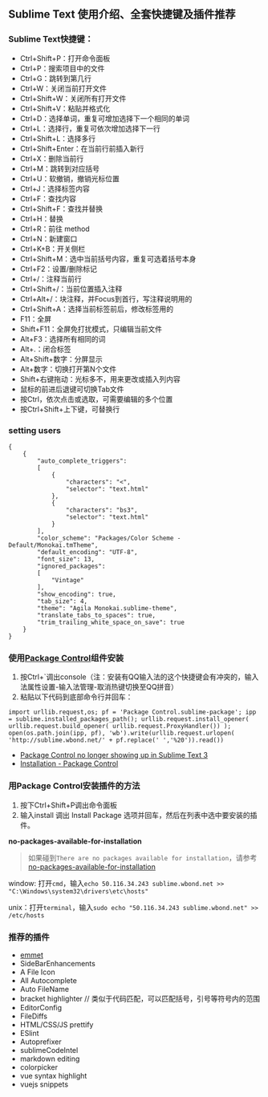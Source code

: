 ## Sublime Text 使用介绍、全套快捷键及插件推荐


### Sublime Text快捷键：

+   Ctrl+Shift+P：打开命令面板
+   Ctrl+P：搜索项目中的文件
+   Ctrl+G：跳转到第几行
+   Ctrl+W：关闭当前打开文件
+   Ctrl+Shift+W：关闭所有打开文件
+   Ctrl+Shift+V：粘贴并格式化
+   Ctrl+D：选择单词，重复可增加选择下一个相同的单词
+   Ctrl+L：选择行，重复可依次增加选择下一行
+   Ctrl+Shift+L：选择多行
+   Ctrl+Shift+Enter：在当前行前插入新行
+   Ctrl+X：删除当前行
+   Ctrl+M：跳转到对应括号
+   Ctrl+U：软撤销，撤销光标位置
+   Ctrl+J：选择标签内容
+   Ctrl+F：查找内容
+   Ctrl+Shift+F：查找并替换
+   Ctrl+H：替换
+   Ctrl+R：前往 method
+   Ctrl+N：新建窗口
+   Ctrl+K+B：开关侧栏
+   Ctrl+Shift+M：选中当前括号内容，重复可选着括号本身
+   Ctrl+F2：设置/删除标记
+   Ctrl+/：注释当前行
+   Ctrl+Shift+/：当前位置插入注释
+   Ctrl+Alt+/：块注释，并Focus到首行，写注释说明用的
+   Ctrl+Shift+A：选择当前标签前后，修改标签用的
+   F11：全屏
+   Shift+F11：全屏免打扰模式，只编辑当前文件
+   Alt+F3：选择所有相同的词
+   Alt+.：闭合标签
+   Alt+Shift+数字：分屏显示
+   Alt+数字：切换打开第N个文件
+   Shift+右键拖动：光标多不，用来更改或插入列内容
+   鼠标的前进后退键可切换Tab文件
+   按Ctrl，依次点击或选取，可需要编辑的多个位置
+   按Ctrl+Shift+上下键，可替换行

### setting users

```
{
    {
		"auto_complete_triggers":
		[
			{
				"characters": "<",
				"selector": "text.html"
			},
			{
				"characters": "bs3",
				"selector": "text.html"
			}
		],
		"color_scheme": "Packages/Color Scheme - Default/Monokai.tmTheme",
		"default_encoding": "UTF-8",
		"font_size": 13,
		"ignored_packages":
		[
			"Vintage"
		],
		"show_encoding": true,
		"tab_size": 4,
		"theme": "Agila Monokai.sublime-theme",
		"translate_tabs_to_spaces": true,
		"trim_trailing_white_space_on_save": true
	}
}
```


### 使用[Package Control](https://packagecontrol.io/)组件安装

1. 按Ctrl+`调出console（注：安装有QQ输入法的这个快捷键会有冲突的，输入法属性设置-输入法管理-取消热键切换至QQ拼音）
2. 粘贴以下代码到底部命令行并回车：

```
import urllib.request,os; pf = 'Package Control.sublime-package'; ipp = sublime.installed_packages_path(); urllib.request.install_opener( urllib.request.build_opener( urllib.request.ProxyHandler()) ); open(os.path.join(ipp, pf), 'wb').write(urllib.request.urlopen( 'http://sublime.wbond.net/' + pf.replace(' ','%20')).read())
```

- [Package Control no longer showing up in Sublime Text 3](https://github.com/wbond/package_control/issues/874)
- [Installation - Package Control](https://packagecontrol.io/installation)

### 用Package Control安装插件的方法

1. 按下Ctrl+Shift+P调出命令面板
2. 输入install 调出 Install Package 选项并回车，然后在列表中选中要安装的插件。


**no-packages-available-for-installation**

>如果碰到`There are no packages available for installation`，请参考[no-packages-available-for-installation](http://stackoverflow.com/questions/25105139/sublime-text-2-there-are-no-packages-available-for-installation)

window: 打开`cmd`，输入`echo 50.116.34.243 sublime.wbond.net >> "C:\Windows\system32\drivers\etc\hosts"`

unix：打开`terminal`，输入`sudo echo "50.116.34.243 sublime.wbond.net" >> /etc/hosts`

### 推荐的插件

+   [emmet](http://docs.emmet.io/cheat-sheet/)
+   SideBarEnhancements
+   A File Icon
+   All Autocomplete
+   Auto FileName
+   bracket highlighter // 类似于代码匹配，可以匹配括号，引号等符号内的范围
+   EditorConfig
+   FileDiffs
+   HTML/CSS/JS prettify
+   ESlint
+   Autoprefixer
+   sublimeCodeIntel
+   markdown editing
+   colorpicker
+   vue syntax highlight
+   vuejs snippets
